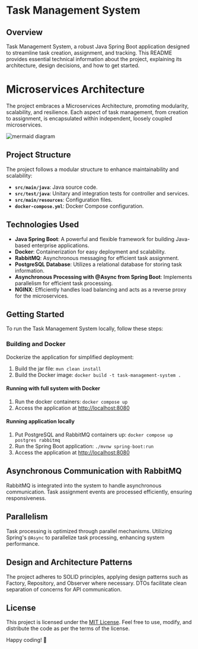 # Task Management System

## Overview

Task Management System, a robust Java Spring Boot application designed to streamline task creation, assignment, and tracking. This README provides essential technical information about the project, explaining its architecture, design decisions, and how to get started.

# Microservices Architecture

The project embraces a Microservices Architecture, promoting modularity, scalability, and resilience. Each aspect of task management, from creation to assignment, is encapsulated within independent, loosely coupled microservices.

![mermaid diagram](https://i.imgur.com/uyI4wKt.png)

## Project Structure

The project follows a modular structure to enhance maintainability and scalability:

- **`src/main/java`**: Java source code.
- **`src/test/java`**: Unitary and integration tests for controller and services.
- **`src/main/resources`**: Configuration files.
- **`docker-compose.yml`**: Docker Compose configuration.


## Technologies Used

- **Java Spring Boot**: A powerful and flexible framework for building Java-based enterprise applications.
- **Docker**: Containerization for easy deployment and scalability.
- **RabbitMQ**: Asynchronous messaging for efficient task assignment.
- **PostgreSQL Database**: Utilizes a relational database for storing task information.
- **Asynchronous Processing with @Async from Spring Boot**: Implements parallelism for efficient task processing.
- **NGINX**: Efficiently handles load balancing and acts as a reverse proxy for the microservices.


## Getting Started

To run the Task Management System locally, follow these steps:

### Building and Docker

Dockerize the application for simplified deployment:

1. Build the jar file: `mvn clean install`
2. Build the Docker image: `docker build -t task-management-system .`

#### Running with full system with Docker

1. Run the docker containers: `docker compose up`
2. Access the application at [http://localhost:8080](http://localhost:8080)

#### Running application locally

1. Put PostgreSQL and RabbitMQ containers up: `docker compose up postgres rabbitmq` 
2. Run the Spring Boot application: `./mvnw spring-boot:run`
3. Access the application at [http://localhost:8080](http://localhost:8080)

## Asynchronous Communication with RabbitMQ

RabbitMQ is integrated into the system to handle asynchronous communication. Task assignment events are processed efficiently, ensuring responsiveness.

## Parallelism

Task processing is optimized through parallel mechanisms. Utilizing Spring's `@Async` to parallelize task processing, enhancing system performance.

## Design and Architecture Patterns

The project adheres to SOLID principles, applying design patterns such as Factory, Repository, and Observer where necessary. DTOs facilitate clean separation of concerns for API communication.


## License

This project is licensed under the [MIT License](LICENSE.md). Feel free to use, modify, and distribute the code as per the terms of the license.

Happy coding! 🚀

